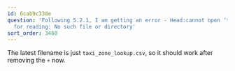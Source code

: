 ```yaml
---
id: 6cab9c338e
question: 'Following 5.2.1, I am getting an error - Head:cannot open ‘taxi+_zone_lookup.csv’
  for reading: No such file or directory'
sort_order: 3460
---
```


The latest filename is just `taxi_zone_lookup.csv`, so it should work after removing the `+` now.